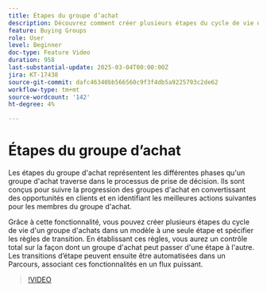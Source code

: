 ```yaml
---
title: Étapes du groupe d’achat
description: Découvrez comment créer plusieurs étapes du cycle de vie d'un groupe d'achats dans un modèle à une seule étape et spécifier les règles de transition, ce qui vous permet de contrôler entièrement la manière dont un groupe d'achats peut passer d'une étape à une autre.
feature: Buying Groups
role: User
level: Beginner
doc-type: Feature Video
duration: 958
last-substantial-update: 2025-03-04T00:00:00Z
jira: KT-17438
source-git-commit: dafc46340bb566560c9f3f4db5a9225793c2de62
workflow-type: tm+mt
source-wordcount: '142'
ht-degree: 4%

---
```



# Étapes du groupe d’achat

Les étapes du groupe d&#39;achat représentent les différentes phases qu&#39;un groupe d&#39;achat traverse dans le processus de prise de décision. Ils sont conçus pour suivre la progression des groupes d&#39;achat en convertissant des opportunités en clients et en identifiant les meilleures actions suivantes pour les membres du groupe d&#39;achat.

Grâce à cette fonctionnalité, vous pouvez créer plusieurs étapes du cycle de vie d&#39;un groupe d&#39;achats dans un modèle à une seule étape et spécifier les règles de transition. En établissant ces règles, vous aurez un contrôle total sur la façon dont un groupe d&#39;achat peut passer d&#39;une étape à l&#39;autre. Les transitions d’étape peuvent ensuite être automatisées dans un Parcours, associant ces fonctionnalités en un flux puissant.

>[!VIDEO](https://video.tv.adobe.com/v/3448634/?learn=on&enablevpops)
